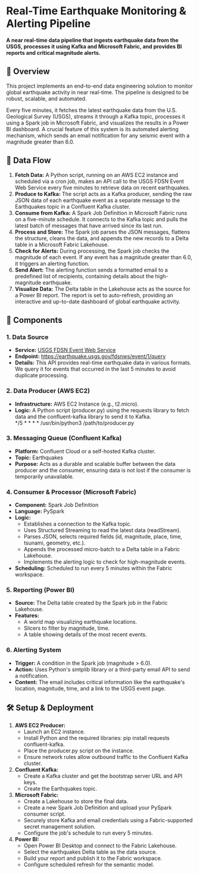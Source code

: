 # **Real-Time Earthquake Monitoring & Alerting Pipeline**

**A near real-time data pipeline that ingests earthquake data from the USGS, processes it using Kafka and Microsoft Fabric, and provides BI reports and critical magnitude alerts.**

## **🔭 Overview**

This project implements an end-to-end data engineering solution to monitor global earthquake activity in near real-time. The pipeline is designed to be robust, scalable, and automated.

Every five minutes, it fetches the latest earthquake data from the U.S. Geological Survey (USGS), streams it through a Kafka topic, processes it using a Spark job in Microsoft Fabric, and visualizes the results in a Power BI dashboard. A crucial feature of this system is its automated alerting mechanism, which sends an email notification for any seismic event with a magnitude greater than 6.0.


## **🌊 Data Flow**

1. **Fetch Data:** A Python script, running on an AWS EC2 instance and scheduled via a cron job, makes an API call to the USGS FDSN Event Web Service every five minutes to retrieve data on recent earthquakes.  
2. **Produce to Kafka:** The script acts as a Kafka producer, sending the raw JSON data of each earthquake event as a separate message to the Earthquakes topic in a Confluent Kafka cluster.  
3. **Consume from Kafka:** A Spark Job Definition in Microsoft Fabric runs on a five-minute schedule. It connects to the Kafka topic and pulls the latest batch of messages that have arrived since its last run.  
4. **Process and Store:** The Spark job parses the JSON messages, flattens the structure, cleans the data, and appends the new records to a Delta table in a Microsoft Fabric Lakehouse.  
5. **Check for Alerts:** During processing, the Spark job checks the magnitude of each event. If any event has a magnitude greater than 6.0, it triggers an alerting function.  
6. **Send Alert:** The alerting function sends a formatted email to a predefined list of recipients, containing details about the high-magnitude earthquake.  
7. **Visualize Data:** The Delta table in the Lakehouse acts as the source for a Power BI report. The report is set to auto-refresh, providing an interactive and up-to-date dashboard of global earthquake activity.

## **🧩 Components**

### **1\. Data Source**

* **Service:** [USGS FDSN Event Web Service](https://earthquake.usgs.gov/fdsnws/event/1/)  
* **Endpoint:** https://earthquake.usgs.gov/fdsnws/event/1/query  
* **Details:** This API provides real-time earthquake data in various formats. We query it for events that occurred in the last 5 minutes to avoid duplicate processing.

### **2\. Data Producer (AWS EC2)**

* **Infrastructure:** AWS EC2 Instance (e.g., t2.micro).  
* **Logic:** A Python script (producer.py) using the requests library to fetch data and the confluent-kafka library to send it to Kafka.  
  \*/5 \* \* \* \* /usr/bin/python3 /path/to/producer.py

### **3\. Messaging Queue (Confluent Kafka)**

* **Platform:** Confluent Cloud or a self-hosted Kafka cluster.  
* **Topic:** Earthquakes  
* **Purpose:** Acts as a durable and scalable buffer between the data producer and the consumer, ensuring data is not lost if the consumer is temporarily unavailable.

### **4\. Consumer & Processor (Microsoft Fabric)**

* **Component:** Spark Job Definition  
* **Language:** PySpark  
* **Logic:**  
  * Establishes a connection to the Kafka topic.  
  * Uses Structured Streaming to read the latest data (readStream).  
  * Parses JSON, selects required fields (id, magnitude, place, time, tsunami, geometry, etc.).  
  * Appends the processed micro-batch to a Delta table in a Fabric Lakehouse.  
  * Implements the alerting logic to check for high-magnitude events.  
* **Scheduling:** Scheduled to run every 5 minutes within the Fabric workspace.

### **5\. Reporting (Power BI)**

* **Source:** The Delta table created by the Spark job in the Fabric Lakehouse.  
* **Features:**  
  * A world map visualizing earthquake locations.  
  * Slicers to filter by magnitude, time. 
  * A table showing details of the most recent events.

### **6\. Alerting System**

* **Trigger:** A condition in the Spark job (magnitude \> 6.0).  
* **Action:** Uses Python's smtplib library or a third-party email API to send a notification.  
* **Content:** The email includes critical information like the earthquake's location, magnitude, time, and a link to the USGS event page.

## **🛠️ Setup & Deployment**

1. **AWS EC2 Producer:**  
   * Launch an EC2 instance.  
   * Install Python and the required libraries: pip install requests confluent-kafka.  
   * Place the producer.py script on the instance.  
   * Ensure network rules allow outbound traffic to the Confluent Kafka cluster.  
2. **Confluent Kafka:**  
   * Create a Kafka cluster and get the bootstrap server URL and API keys.  
   * Create the Earthquakes topic.  
3. **Microsoft Fabric:**  
   * Create a Lakehouse to store the final data.  
   * Create a new Spark Job Definition and upload your PySpark consumer script.  
   * Securely store Kafka and email credentials using a Fabric-supported secret management solution.  
   * Configure the job's schedule to run every 5 minutes.  
4. **Power BI:**  
   * Open Power BI Desktop and connect to the Fabric Lakehouse.  
   * Select the earthquakes Delta table as the data source.  
   * Build your report and publish it to the Fabric workspace.  
   * Configure scheduled refresh for the semantic model.

